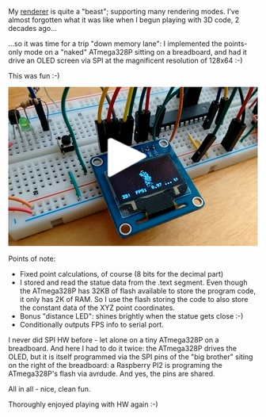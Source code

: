 My [renderer](https://www.thanassis.space/renderer.html) is quite a "beast";
supporting many rendering modes. I've almost forgotten what it was like when
I begun playing with 3D code, 2 decades ago...

...so it was time for a trip "down memory lane": I implemented the points-only
mode on a "naked" ATmega328P sitting on a breadboard, and had it drive an
OLED screen via SPI at the magnificent resolution of 128x64 :-)

This was fun :-)

<center>
<a href="https://drive.google.com/open?id=0B2wfdiRsjeLOb0FEUDItaGFxTVE">
<img src="contrib/3DFX.jpg">
</a>
</center>

Points of note:

- Fixed point calculations, of course (8 bits for the decimal part)
- I stored and read the statue data from the .text segment. Even though
  the ATmega328P has 32KB of flash available to store the program
  code, it only has 2K of RAM. So I use the flash storing the code to
  also store the constant data of the XYZ point coordinates.
- Bonus "distance LED": shines brightly when the statue gets close :-)
- Conditionally outputs FPS info to serial port.

I never did SPI HW before - let alone on a tiny ATmega328P on a breadboard.
And here I had to do it twice: the ATmega328P drives the OLED, but it
is itself programmed via the SPI pins of the "big brother" siting on
the right of the breadboard: a Raspberry PI2 is programing the ATmega328P's
flash via avrdude. And yes, the pins are shared.

All in all - nice, clean fun.

Thoroughly enjoyed playing with HW again :-)
